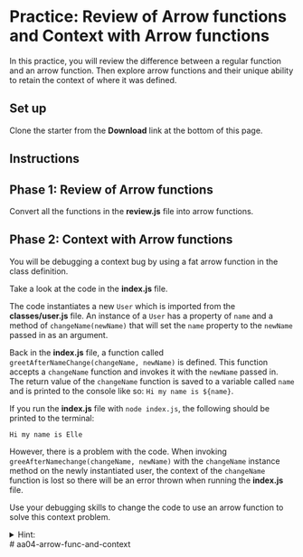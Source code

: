 # Practice: Review of Arrow functions and Context with Arrow functions

In this practice, you will review the difference between a regular function and
an arrow function. Then explore arrow functions and their unique ability to
retain the context of where it was defined.

## Set up

Clone the starter from the **Download** link at the bottom of this page.

## Instructions

## Phase 1: Review of Arrow functions

Convert all the functions in the __review.js__ file into arrow functions.

## Phase 2: Context with Arrow functions

You will be debugging a context bug by using a fat arrow function in the class
definition.

Take a look at the code in the __index.js__ file.

The code instantiates a new `User` which is imported from the
__classes/user.js__ file. An instance of a `User` has a property of `name` and
a method of `changeName(newName)` that will set the `name` property to the
`newName` passed in as an argument.

Back in the __index.js__ file, a function called
`greetAfterNameChange(changeName, newName)` is defined. This function accepts
a `changeName` function and invokes it with the `newName` passed in. The return
value of the `changeName` function is saved to a variable called `name` and is
printed to the console like so: `Hi my name is ${name}`.

If you run the __index.js__ file with `node index.js`, the following should be
printed to the terminal:

```plaintext
Hi my name is Elle
```

However, there is a problem with the code. When invoking
`greeAfterNamechange(changeName, newName)` with the `changeName` instance method
on the newly instantiated user, the context of the `changeName` function is lost
so there will be an error thrown when running the __index.js__ file.

Use your debugging skills to change the code to use an arrow function to solve
this context problem.

<details><summary>Hint: </summary>Use an arrow function somewhere in the
<code>User</code> class definition to make sure that the <code>changeName</code>
instance method retains its context.</details>
# aa04-arrow-func-and-context
